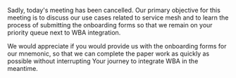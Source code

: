 Sadly, today's meeting has been cancelled. Our primary objective for this meeting is to discuss our use cases related to service mesh and to learn the process of submitting the onboarding forms so that we remain on your priority queue next to WBA integration.

We would appreciate if you would provide us with the onboarding forms for our mnemonic, so that we can complete the paper work as quickly as possible without interrupting Your journey to integrate WBA in the meantime.